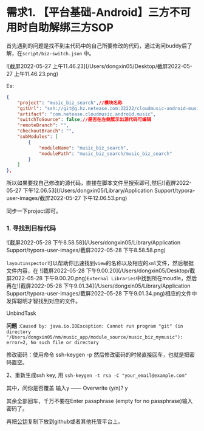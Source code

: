 # 需求1. 【平台基础-Android】三方不可用时自助解绑三方SOP

首先遇到的问题是找不到主代码中的自己所要修改的代码，通过询问buddy后了解，在`script/biz-switch.json` 中。

![截屏2022-05-27 上午11.46.23](/Users/dongxin05/Desktop/截屏2022-05-27 上午11.46.23.png)

Ex:

```json
{
    "project": "music_biz_search",//模块名称
    "gitUrl": "ssh://git@g.hz.netease.com:22222/cloudmusic-android-music/music_biz_search.git",
    "artifact": "com.netease.cloudmusic.android.music",
    "switchToSource": false,//是否在左侧展示出源代码可编辑
    "remoteBranch": "",
    "checkoutBranch": "",
    "subModules": [
        {
            "moduleName": "music_biz_search",
            "modulePath": "music_biz_search/music_biz_search"
        }
    ]
},
```

所以如果要找自己修改的源代码，直接在脚本文件里搜索即可,然后![截屏2022-05-27 下午12.06.53](/Users/dongxin05/Library/Application Support/typora-user-images/截屏2022-05-27 下午12.06.53.png)

同步一下project即可。

### 1. 寻找到目标代码

![截屏2022-05-28 下午8.58.58](/Users/dongxin05/Library/Application Support/typora-user-images/截屏2022-05-28 下午8.58.58.png)

​	`layoutinspector`可以帮助你迅速找到`view`的名称以及相应的`xml`文件，然后根据文件内容，在	![截屏2022-05-28 下午9.00.20](/Users/dongxin05/Desktop/截屏2022-05-28 下午9.00.20.png)`External Libraries`中找到所在moudle，然后再在![截屏2022-05-28 下午9.01.34](/Users/dongxin05/Library/Application Support/typora-user-images/截屏2022-05-28 下午9.01.34.png)相应的文件中发挥聪明才智找到对应的文件。

UnbindTask

**问题** :`Caused by: java.io.IOException: Cannot run program "git" (in directory "/Users/dongxin05/nm/music_app/module_source/music_biz_mymusic"): error=2, No such file or directory`

















修改密码：使用命令 ssh-keygen -p 然后修改密码的时候直接回车，也就是把密码置空。

2、重新生成ssh key, 用 `ssh-keygen -t rsa -C "your_email@example.com"`

其中，问你是否覆盖 输入y  ——  Overwrite (y/n)? y

其余全部回车，千万不要在Enter passphrase (empty for no passphrase)输入密码了。

再把[公钥](https://so.csdn.net/so/search?q=公钥&spm=1001.2101.3001.7020)复制下放到github或者其他托管平台上。


